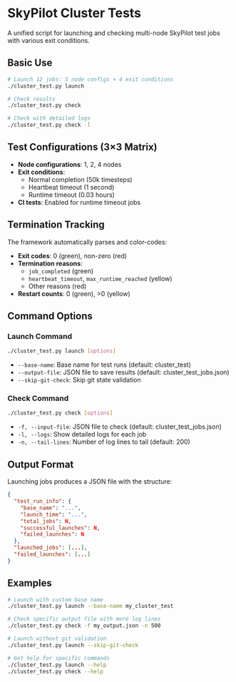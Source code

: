 # SkyPilot Cluster Tests

A unified script for launching and checking multi-node SkyPilot test jobs with various exit conditions.

## Basic Use

```bash
# Launch 12 jobs: 3 node configs × 4 exit conditions
./cluster_test.py launch

# Check results
./cluster_test.py check

# Check with detailed logs
./cluster_test.py check -l
```

## Test Configurations (3×3 Matrix)

- **Node configurations**: 1, 2, 4 nodes
- **Exit conditions**:
  - Normal completion (50k timesteps)
  - Heartbeat timeout (1 second)
  - Runtime timeout (0.03 hours)
- **CI tests**: Enabled for runtime timeout jobs

## Termination Tracking

The framework automatically parses and color-codes:

- **Exit codes**: 0 (green), non-zero (red)
- **Termination reasons**:
  - `job_completed` (green)
  - `heartbeat_timeout`, `max_runtime_reached` (yellow)
  - Other reasons (red)
- **Restart counts**: 0 (green), >0 (yellow)

## Command Options

### Launch Command

```bash
./cluster_test.py launch [options]
```

- `--base-name`: Base name for test runs (default: cluster_test)
- `--output-file`: JSON file to save results (default: cluster_test_jobs.json)
- `--skip-git-check`: Skip git state validation

### Check Command

```bash
./cluster_test.py check [options]
```

- `-f, --input-file`: JSON file to check (default: cluster_test_jobs.json)
- `-l, --logs`: Show detailed logs for each job
- `-n, --tail-lines`: Number of log lines to tail (default: 200)

## Output Format

Launching jobs produces a JSON file with the structure:

```json
{
  "test_run_info": {
    "base_name": "...",
    "launch_time": "...",
    "total_jobs": N,
    "successful_launches": N,
    "failed_launches": N
  },
  "launched_jobs": [...],
  "failed_launches": [...]
}
```

## Examples

```bash
# Launch with custom base name
./cluster_test.py launch --base-name my_cluster_test

# Check specific output file with more log lines
./cluster_test.py check -f my_output.json -n 500

# Launch without git validation
./cluster_test.py launch --skip-git-check

# Get help for specific commands
./cluster_test.py launch --help
./cluster_test.py check --help
```
